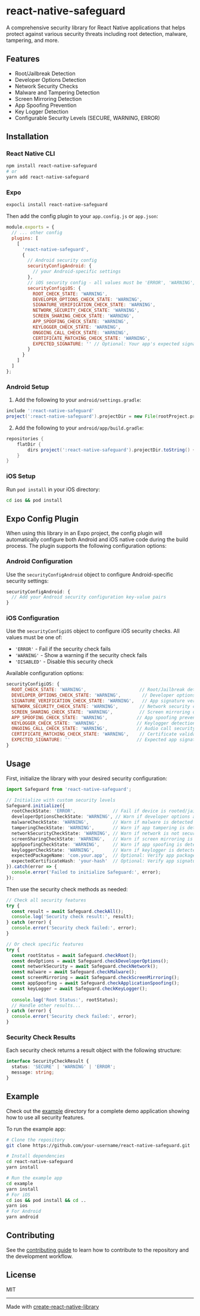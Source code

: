 # react-native-safeguard

A comprehensive security library for React Native applications that helps protect against various security threats including root detection, malware, tampering, and more.

## Features

- Root/Jailbreak Detection
- Developer Options Detection
- Network Security Checks
- Malware and Tampering Detection
- Screen Mirroring Detection
- App Spoofing Prevention
- Key Logger Detection
- Configurable Security Levels (SECURE, WARNING, ERROR)

## Installation

### React Native CLI

```sh
npm install react-native-safeguard
# or
yarn add react-native-safeguard
```

### Expo

```sh
expocli install react-native-safeguard
```

Then add the config plugin to your `app.config.js` or `app.json`:

```js
module.exports = {
  // ... other config
  plugins: [
    [
      'react-native-safeguard',
      {
        // Android security config
        securityConfigAndroid: {
          // your Android-specific settings
        },
        // iOS security config - all values must be 'ERROR', 'WARNING', or 'DISABLED'
        securityConfigiOS: {
          ROOT_CHECK_STATE: 'WARNING',
          DEVELOPER_OPTIONS_CHECK_STATE: 'WARNING',
          SIGNATURE_VERIFICATION_CHECK_STATE: 'WARNING',
          NETWORK_SECURITY_CHECK_STATE: 'WARNING',
          SCREEN_SHARING_CHECK_STATE: 'WARNING',
          APP_SPOOFING_CHECK_STATE: 'WARNING',
          KEYLOGGER_CHECK_STATE: 'WARNING',
          ONGOING_CALL_CHECK_STATE: 'WARNING',
          CERTIFICATE_MATCHING_CHECK_STATE: 'WARNING',
          EXPECTED_SIGNATURE: '' // Optional: Your app's expected signature
        }
      }
    ]
  ]
};
```

### Android Setup

1. Add the following to your `android/settings.gradle`:
```groovy
include ':react-native-safeguard'
project(':react-native-safeguard').projectDir = new File(rootProject.projectDir, '../node_modules/react-native-safeguard/android')
```

2. Add the following to your `android/app/build.gradle`:
```groovy
repositories {
    flatDir {
        dirs project(':react-native-safeguard').projectDir.toString() + '/libs'
    }
}
```

### iOS Setup

Run `pod install` in your iOS directory:
```sh
cd ios && pod install
```

## Expo Config Plugin

When using this library in an Expo project, the config plugin will automatically configure both Android and iOS native code during the build process. The plugin supports the following configuration options:

### Android Configuration

Use the `securityConfigAndroid` object to configure Android-specific security settings:

```js
securityConfigAndroid: {
  // Add your Android security configuration key-value pairs
}
```

### iOS Configuration

Use the `securityConfigiOS` object to configure iOS security checks. All values must be one of:
- `'ERROR'` - Fail if the security check fails
- `'WARNING'` - Show a warning if the security check fails
- `'DISABLED'` - Disable this security check

Available configuration options:

```js
securityConfigiOS: {
  ROOT_CHECK_STATE: 'WARNING',                    // Root/Jailbreak detection
  DEVELOPER_OPTIONS_CHECK_STATE: 'WARNING',        // Developer options detection
  SIGNATURE_VERIFICATION_CHECK_STATE: 'WARNING',   // App signature verification
  NETWORK_SECURITY_CHECK_STATE: 'WARNING',        // Network security checks
  SCREEN_SHARING_CHECK_STATE: 'WARNING',          // Screen mirroring detection
  APP_SPOOFING_CHECK_STATE: 'WARNING',           // App spoofing prevention
  KEYLOGGER_CHECK_STATE: 'WARNING',              // Keylogger detection
  ONGOING_CALL_CHECK_STATE: 'WARNING',           // Audio call security
  CERTIFICATE_MATCHING_CHECK_STATE: 'WARNING',    // Certificate validation
  EXPECTED_SIGNATURE: ''                         // Expected app signature
}
```

## Usage

First, initialize the library with your desired security configuration:

```typescript
import Safeguard from 'react-native-safeguard';

// Initialize with custom security levels
Safeguard.initialize({
  rootCheckState: 'ERROR',              // Fail if device is rooted/jailbroken
  developerOptionsCheckState: 'WARNING', // Warn if developer options are enabled
  malwareCheckState: 'WARNING',         // Warn if malware is detected
  tamperingCheckState: 'WARNING',       // Warn if app tampering is detected
  networkSecurityCheckState: 'WARNING', // Warn if network is not secure
  screenSharingCheckState: 'WARNING',   // Warn if screen mirroring is active
  appSpoofingCheckState: 'WARNING',     // Warn if app spoofing is detected
  keyloggerCheckState: 'WARNING',       // Warn if keylogger is detected
  expectedPackageName: 'com.your.app',  // Optional: Verify app package name
  expectedCertificateHash: 'your-hash'  // Optional: Verify app signature
}).catch(error => {
  console.error('Failed to initialize Safeguard:', error);
});
```

Then use the security check methods as needed:

```typescript
// Check all security features
try {
  const result = await Safeguard.checkAll();
  console.log('Security check result:', result);
} catch (error) {
  console.error('Security check failed:', error);
}

// Or check specific features
try {
  const rootStatus = await Safeguard.checkRoot();
  const devOptions = await Safeguard.checkDeveloperOptions();
  const networkSecurity = await Safeguard.checkNetwork();
  const malware = await Safeguard.checkMalware();
  const screenMirroring = await Safeguard.checkScreenMirroring();
  const appSpoofing = await Safeguard.checkApplicationSpoofing();
  const keyLogger = await Safeguard.checkKeyLogger();
  
  console.log('Root Status:', rootStatus);
  // Handle other results...
} catch (error) {
  console.error('Security check failed:', error);
}
```

### Security Check Results

Each security check returns a result object with the following structure:

```typescript
interface SecurityCheckResult {
  status: 'SECURE' | 'WARNING' | 'ERROR';
  message: string;
}
```

## Example

Check out the [example](example) directory for a complete demo application showing how to use all security features.

To run the example app:

```sh
# Clone the repository
git clone https://github.com/your-username/react-native-safeguard.git

# Install dependencies
cd react-native-safeguard
yarn install

# Run the example app
cd example
yarn install
# For iOS
cd ios && pod install && cd ..
yarn ios
# For Android
yarn android
```

## Contributing

See the [contributing guide](CONTRIBUTING.md) to learn how to contribute to the repository and the development workflow.

## License

MIT

---

Made with [create-react-native-library](https://github.com/callstack/react-native-builder-bob)
